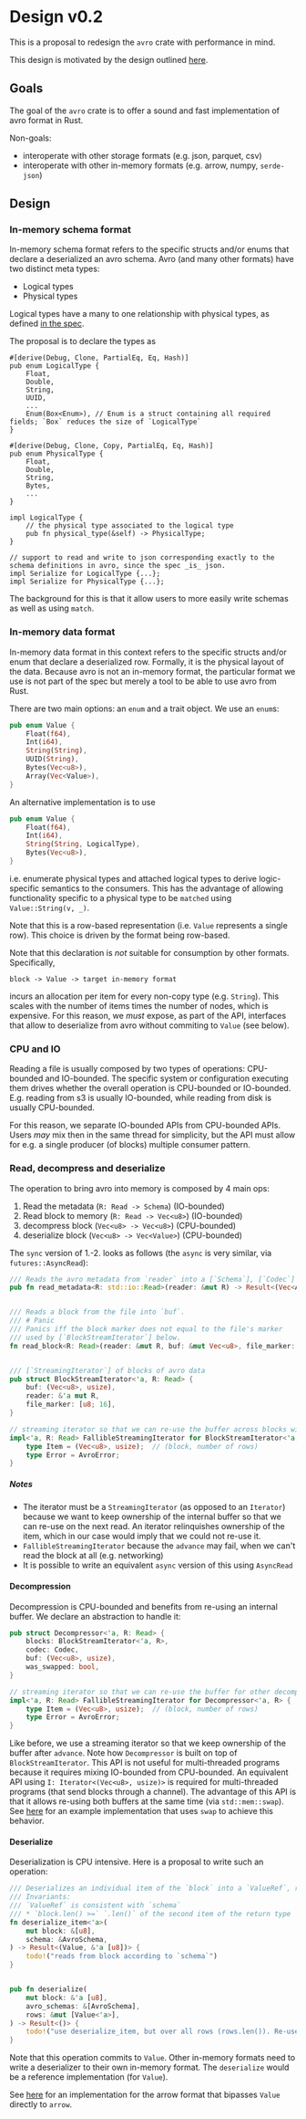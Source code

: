 # Design v0.2

This is a proposal to redesign the `avro` crate with performance in mind.

This design is motivated by the design outlined [here](https://github.com/jorgecarleitao/arrow2/blob/main/src/io/README.md).

## Goals

The goal of the `avro` crate is to offer a sound and fast implementation of avro format in Rust.

Non-goals:

* interoperate with other storage formats (e.g. json, parquet, csv)
* interoperate with other in-memory formats (e.g. arrow, numpy, `serde-json`)

## Design

### In-memory schema format

In-memory schema format refers to the specific structs and/or enums that declare a deserialized an avro schema.
Avro (and many other formats) have two distinct meta types:

* Logical types
* Physical types

Logical types have a many to one relationship with physical types, as defined [in the spec](https://avro.apache.org/docs/current/spec.html).

The proposal is to declare the types as

```
#[derive(Debug, Clone, PartialEq, Eq, Hash)]
pub enum LogicalType {
    Float,
    Double,
    String,
    UUID,
    ...
    Enum(Box<Enum>), // Enum is a struct containing all required fields; `Box` reduces the size of `LogicalType`
}

#[derive(Debug, Clone, Copy, PartialEq, Eq, Hash)]
pub enum PhysicalType {
    Float,
    Double,
    String,
    Bytes,
    ...
}

impl LogicalType {
    // the physical type associated to the logical type
    pub fn physical_type(&self) -> PhysicalType;
}

// support to read and write to json corresponding exactly to the schema definitions in avro, since the spec _is_ json.
impl Serialize for LogicalType {...};
impl Serialize for PhysicalType {...};
```

The background for this is that it allow users to more easily write schemas as well as using `match`.

### In-memory data format

In-memory data format in this context refers to the specific structs and/or enum that
declare a deserialized row. Formally, it is the physical layout of the data.
Because avro is not an in-memory format, the particular format we use is not part of
the spec but merely a tool to be able to use avro from Rust.

There are two main options: an `enum` and a trait object. We use an `enum`s:

```rust
pub enum Value {
    Float(f64),
    Int(i64),
    String(String),
    UUID(String),
    Bytes(Vec<u8>),
    Array(Vec<Value>),
}
```

An alternative implementation is to use 

```rust
pub enum Value {
    Float(f64),
    Int(i64),
    String(String, LogicalType),
    Bytes(Vec<u8>),
}
```

i.e. enumerate physical types and attached logical types to derive logic-specific
semantics to the consumers. This has the advantage of allowing functionality specific
to a physical type to be `matched` using `Value::String(v, _)`.

Note that this is a row-based representation (i.e. `Value` represents a single row).
This choice is driven by the format being row-based.

Note that this declaration is _not_ suitable for consumption by other formats. Specifically,

```
block -> Value -> target in-memory format
```

incurs an allocation per item for every non-copy type (e.g. `String`). This scales
with the number of items times the number of nodes, which is expensive. For this reason,
we _must_ expose, as part of the API, interfaces that allow to deserialize from avro
without commiting to `Value` (see below).

### CPU and IO

Reading a file is usually composed by two types of operations: CPU-bounded and IO-bounded.
The specific system or configuration executing them drives whether the overall operation is
CPU-bounded or IO-bounded. E.g. reading from s3 is usually IO-bounded, while reading from
disk is usually CPU-bounded.

For this reason, we separate IO-bounded APIs from CPU-bounded APIs. Users _may_ mix then in
the same thread for simplicity, but the API must allow for e.g. a single producer (of blocks)
multiple consumer pattern.

### Read, decompress and deserialize

The operation to bring avro into memory is composed by 4 main ops:

1. Read the metadata (`R: Read -> Schema`) (IO-bounded)
2. Read block to memory (`R: Read -> Vec<u8>`) (IO-bounded)
3. decompress block (`Vec<u8> -> Vec<u8>`) (CPU-bounded)
4. deserialize block (`Vec<u8> -> Vec<Value>`) (CPU-bounded)

The `sync` version of 1.-2. looks as follows (the `async` is very similar, via `futures::AsyncRead`):

```rust
/// Reads the avro metadata from `reader` into a [`Schema`], [`Codec`] and magic marker.
pub fn read_metadata<R: std::io::Read>(reader: &mut R) -> Result<(Vec<AvroSchema>, Schema, Codec, [u8; 16])>


/// Reads a block from the file into `buf`.
/// # Panic
/// Panics iff the block marker does not equal to the file's marker
/// used by [`BlockStreamIterator`] below.
fn read_block<R: Read>(reader: &mut R, buf: &mut Vec<u8>, file_marker: [u8; 16]) -> Result<usize>;


/// [`StreamingIterator`] of blocks of avro data
pub struct BlockStreamIterator<'a, R: Read> {
    buf: (Vec<u8>, usize),
    reader: &'a mut R,
    file_marker: [u8; 16],
}

// streaming iterator so that we can re-use the buffer across blocks without re-allocations
impl<'a, R: Read> FallibleStreamingIterator for BlockStreamIterator<'a, R> {
    type Item = (Vec<u8>, usize);  // (block, number of rows)
    type Error = AvroError;
}
```

##### Notes

* The iterator must be a `StreamingIterator` (as opposed to an `Iterator`) because we want to
  keep ownership of the internal buffer so that we can re-use on the next read. An iterator relinquishes ownership
  of the item, which in our case would imply that we could not re-use it.
* `FallibleStreamingIterator` because the `advance` may fail, when we can't read the block at all (e.g. networking)
* It is possible to write an equivalent `async` version of this using `AsyncRead`

#### Decompression

Decompression is CPU-bounded and benefits from re-using an internal buffer. We declare an abstraction to handle it:

```rust
pub struct Decompressor<'a, R: Read> {
    blocks: BlockStreamIterator<'a, R>,
    codec: Codec,
    buf: (Vec<u8>, usize),
    was_swapped: bool,
}

// streaming iterator so that we can re-use the buffer for other decompressions without re-allocations
impl<'a, R: Read> FallibleStreamingIterator for Decompressor<'a, R> {
    type Item = (Vec<u8>, usize);  // (block, number of rows)
    type Error = AvroError;
}
```

Like before, we use a streaming iterator so that we keep ownership of the buffer after `advance`. Note how `Decompressor`
is built on top of `BlockStreamIterator`. This API is not useful for multi-threaded programs because it requires mixing IO-bounded from CPU-bounded.
An equivalent API using `I: Iterator<(Vec<u8>, usize)>` is required for multi-threaded programs (that send blocks through a channel).
The advantage of this API is that it allows re-using both buffers at the same time (via `std::mem::swap`). See [here](https://github.com/jorgecarleitao/arrow2/blob/main/src/io/avro/read/mod.rs#L146) for an example implementation that uses `swap` to achieve this behavior.

#### Deserialize

Deserialization is CPU intensive. Here is a proposal to write such an operation:

```rust
/// Deserializes an individual item of the `block` into a `ValueRef`, returning a new where some bytes have been consumed.
/// Invariants:
/// `ValueRef` is consistent with `schema`
/// * `block.len() >=` `.len()` of the second item of the return type
fn deserialize_item<'a>(
    mut block: &[u8],
    schema: &AvroSchema,
) -> Result<(Value, &'a [u8])> {
    todo!("reads from block according to `schema`")
}


pub fn deserialize(
    mut block: &'a [u8],
    avro_schemas: &[AvroSchema],
    rows: &mut [Value<'a>],
) -> Result<()> {
    todo!("use deserialize_item, but over all rows (rows.len()). Re-use `rows` to avoid re-allocs")
}
```

Note that this operation commits to `Value`. Other in-memory formats need to write a
deserializer to their own in-memory format. The `deserialize` would be a reference implementation (for `Value`).

See [here](https://github.com/jorgecarleitao/arrow2/blob/main/src/io/avro/read/deserialize.rs#L1) for an implementation for the arrow format that
bipasses `Value` directly to `arrow`.


